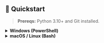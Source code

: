 ## 🚀 Quickstart

> **Prereqs:** Python 3.10+ and Git installed.

<details>
<summary><strong>Windows (PowerShell)</strong></summary>

  

# 1) Clone
git clone https://github.com/<you>/pd-risk-prediction.git
cd pd-risk-prediction

# 2) Virtual env + deps
python -m venv .venv
. .\.venv\Scripts\Activate.ps1
python -m pip install -U pip
pip install -r requirements.txt

# 3) Add data (skip if already in repo)
Expecting: data\processed\final_dataset_enhanced.csv

# 4) Train (saves artifacts to models/)
$env:PYTHONUTF8="1"; $env:PYTHONIOENCODING="utf-8"
python -X utf8 -u scripts\model_training.py | Tee-Object reports\train_stdout.txt

# 5) Evaluate (OOF; writes reports/quick_checks.json, plots/calibration_curve.png)
python -X utf8 -u scripts\evaluate_oof.py

# 6) Run the app
streamlit run streamlit_app.py

# 7) Batch predict (writes CSVs in .\repo)
python scripts\predict.py -i data\processed\final_dataset_enhanced.csv -o repo

</details> <details> <summary><strong>macOS / Linux (Bash)</strong></summary>

# 1) Clone
git clone https://github.com/<you>/pd-risk-prediction.git
cd pd-risk-prediction

# 2) Virtual env + deps
python3 -m venv .venv
source .venv/bin/activate
python -m pip install -U pip
pip install -r requirements.txt

# 3) Add data (skip if already in repo)
Expecting: data/processed/final_dataset_enhanced.csv

# 4) Train (saves artifacts to models/)
python scripts/model_training.py | tee reports/train_stdout.txt

# 5) Evaluate (OOF; writes reports/quick_checks.json, plots/calibration_curve.png)
python scripts/evaluate_oof.py

# 6) Run the app
streamlit run streamlit_app.py

# 7) Batch predict (writes CSVs in ./repo)
python scripts/predict.py -i data/processed/final_dataset_enhanced.csv -o repo

</details>

